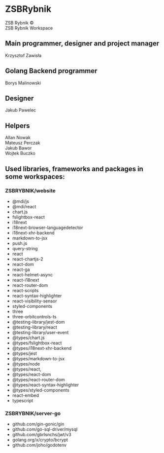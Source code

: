 # ZSBRybnik

ZSB Rybnik ©  
ZSB Rybnik Workspace

## Main programmer, designer and project manager

Krzysztof Zawisła

## Golang Backend programmer

Borys Malinowski

## Designer

Jakub Pawelec

## Helpers

Allan Nowak  
Mateusz Perczak  
Jakub Bawor  
Wojtek Buczko

## Used libraries, frameworks and packages in some workspaces:

### ZSBRYBNIK/website

- @mdi/js
- @mdi/react
- chart.js
- fslightbox-react
- i18next
- i18next-browser-languagedetector
- i18next-xhr-backend
- markdown-to-jsx
- push.js
- query-string
- react
- react-chartjs-2
- react-dom
- react-ga
- react-helmet-async
- react-i18next
- react-router-dom
- react-scripts
- react-syntax-highlighter
- react-visibility-sensor
- styled-components
- three
- three-orbitcontrols-ts
- @testing-library/jest-dom
- @testing-library/react
- @testing-library/user-event
- @types/chart.js
- @types/fslightbox-react
- @types/i18next-xhr-backend
- @types/jest
- @types/markdown-to-jsx
- @types/node
- @types/react,
- @types/react-dom
- @types/react-router-dom
- @types/react-syntax-highlighter
- @types/styled-components
- react-embed
- typescript

### ZSBRYBNIK/server-go

- github.com/gin-gonic/gin  
- github.com/go-sql-driver/mysql  
- github.com/gbrlsnchs/jwt/v3  
- golang.org/x/crypto/bcrypt  
- github.com/joho/godotenv  
